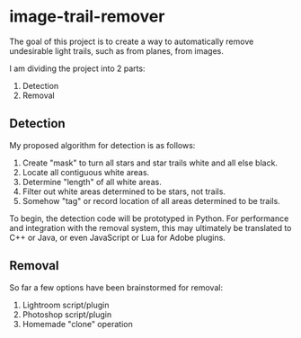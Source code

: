 # image-trail-remover

The goal of this project is to create a way to automatically remove undesirable light trails, such as from planes, from images.

I am dividing the project into 2 parts:
1. Detection
2. Removal

## Detection

My proposed algorithm for detection is as follows:
1. Create "mask" to turn all stars and star trails white and all else black.
2. Locate all contiguous white areas.
3. Determine "length" of all white areas.
4. Filter out white areas determined to be stars, not trails.
5. Somehow "tag" or record location of all areas determined to be trails.

To begin, the detection code will be prototyped in Python. For performance and integration with the removal system, this may ultimately be translated to C++ or Java, or even JavaScript or Lua for Adobe plugins.

## Removal
So far a few options have been brainstormed for removal:
1. Lightroom script/plugin
2. Photoshop script/plugin
3. Homemade "clone" operation